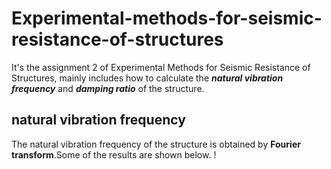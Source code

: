 # Experimental-methods-for-seismic-resistance-of-structures
It's the assignment 2 of Experimental Methods for Seismic Resistance of Structures, mainly includes how to calculate the ***natural vibration frequency*** and ***damping ratio*** of the structure.
## natural vibration frequency
The natural vibration frequency of the structure is obtained by **Fourier transform**.Some of the results are shown below.
!
